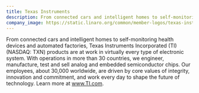 ```yaml
---
title: Texas Instruments
description: From connected cars and intelligent homes to self-monitoring health devices and automated factories, Texas Instruments Incorporated (TI) (NASDAQ: TXN) products are at work in virtually every type of electronic system. With operations in more than 30 countries, we engineer, manufacture, test and sell analog and embedded semiconductor chips. Our employees, about 30,000 worldwide, are driven by core values of integrity, innovation and commitment, and work every day to shape the future of technology. Learn more at www.TI.com.
company_image: https://static.linaro.org/common/member-logos/texas-instruments.jpg
---
```

From connected cars and intelligent homes to self-monitoring health devices and automated factories, Texas Instruments Incorporated (TI) (NASDAQ: TXN) products are at work in virtually every type of electronic system. With operations in more than 30 countries, we engineer, manufacture, test and sell analog and embedded semiconductor chips. Our employees, about 30,000 worldwide, are driven by core values of integrity, innovation and commitment, and work every day to shape the future of technology. Learn more at www.TI.com.

